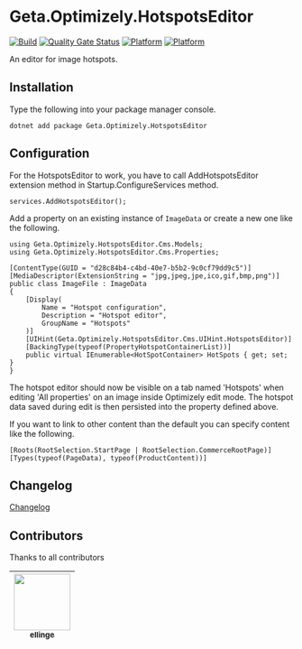 # Geta.Optimizely.HotspotsEditor

[![Build](https://github.com/Geta/geta-optimizely-hotspotseditor/actions/workflows/build.yml/badge.svg)](https://github.com/Geta/geta-optimizely-hotspotseditor/actions/workflows/build.yml)
[![Quality Gate Status](https://sonarcloud.io/api/project_badges/measure?project=Geta_geta-optimizely-hotspotseditor&metric=alert_status)](https://sonarcloud.io/summary/new_code?id=Geta_geta-optimizely-hotspotseditor)
[![Platform](https://img.shields.io/badge/Platform-.NET%206-blue.svg?style=flat)](https://docs.microsoft.com/en-us/dotnet/)
[![Platform](https://img.shields.io/badge/Optimizely-%2012-orange.svg?style=flat)](http://world.episerver.com/cms/)

An editor for image hotspots.

## Installation

Type the following into your package manager console.

```
dotnet add package Geta.Optimizely.HotspotsEditor
```

## Configuration

For the HotspotsEditor to work, you have to call AddHotspotsEditor extension method in Startup.ConfigureServices method.

```
services.AddHotspotsEditor();
```

Add a property on an existing instance of `ImageData` or create a new one like the following.

```
using Geta.Optimizely.HotspotsEditor.Cms.Models;
using Geta.Optimizely.HotspotsEditor.Cms.Properties;

[ContentType(GUID = "d28c84b4-c4bd-40e7-b5b2-9c0cf79dd9c5")]
[MediaDescriptor(ExtensionString = "jpg,jpeg,jpe,ico,gif,bmp,png")]
public class ImageFile : ImageData
{
    [Display(
        Name = "Hotspot configuration",
        Description = "Hotspot editor",
        GroupName = "Hotspots"
    )]
    [UIHint(Geta.Optimizely.HotspotsEditor.Cms.UIHint.HotspotsEditor)]
    [BackingType(typeof(PropertyHotspotContainerList))]
    public virtual IEnumerable<HotSpotContainer> HotSpots { get; set; }
}
```

The hotspot editor should now be visible on a tab named 'Hotspots' when editing 'All properties' on an image inside Optimizely edit mode.
The hotspot data saved during edit is then persisted into the property defined above.

If you want to link to other content than the default you can specify content like the following.

```
[Roots(RootSelection.StartPage | RootSelection.CommerceRootPage)]
[Types(typeof(PageData), typeof(ProductContent))]
```

## Changelog

[Changelog](CHANGELOG.md)

## Contributors

Thanks to all contributors

| [<img src="https://avatars.githubusercontent.com/u/17863113?v=4" width="100px;" /> <br /><sub>ellinge</sub>](https://github.com/ellinge) |
| --- |

